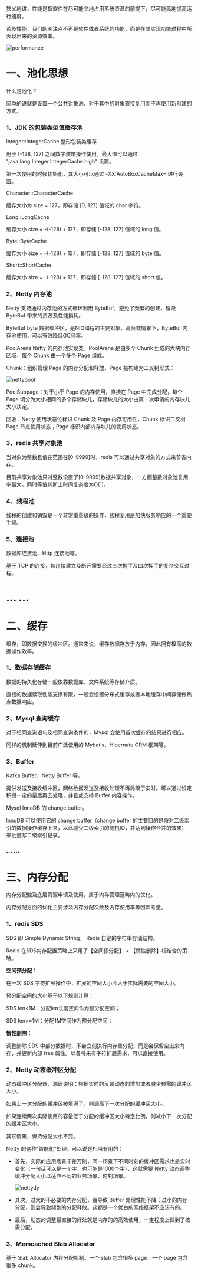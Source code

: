 狭义地讲，性能是指软件在尽可能少地占用系统资源的前提下，尽可能高地提高运行速度。

谈及性能，我们的关注点不再是软件或者系统的功能，而是在其实现功能过程中所表现出来的资源效率。

![performance](../pic/performance.jpg)

# 一、池化思想

什么是池化？

简单的说就是设置一个公共对象池，对于其中的对象直接复用而不再使用新创建的方式。

### 1、JDK 的包装类型值缓存池

Integer::IntegerCache 整形包装类缓存

用于 [-128, 127] 之间数字装箱操作使用。最大值可以通过 "java.lang.Integer.IntegerCache.high" 设置。

第一次使用的时候初始化，其大小可以通过 -XX:AutoBoxCacheMax=<size> 进行设置。

Character::CharacterCache

缓存大小为 size = 127，即存储 [0, 127] 值域的 char 字符。

Long::LongCache 

缓存大小 size = -(-128) + 127，即存储 [-128, 127] 值域的 long 值。

Byte::ByteCache

缓存大小 size = -(-128) + 127，即存储 [-128, 127] 值域的 byte 值。

Short::ShortCache

缓存大小 size = -(-128) + 127，即存储 [-128, 127] 值域的 short 值。

### 2、Netty 内存池

Netty 支持通过内存池的方式循环利用 ByteBuf，避免了频繁的创建，销毁 ByteBuf 带来的资源及性能损耗。

ByteBuf byte 数据缓冲区，是NIO编程的主要对象。高负载情景下，ByteBuf 内存池使用，可以有效降低GC频率。

PoolArena Netty 的内存池实现类。PoolArena 是由多个 Chunk 组成的大块内存区域，每个 Chunk 由一个多个 Page 组成。

Chunk：组织管理 Page 的内存分配和释放，Page 被构建为二叉树形式：

![nettypool](../pic/nettypool.png)

PoolSubpage：对于小于 Page 的内存使用，直接在 Page 中完成分配，每个 Page 切分为大小相同的多个存储块儿，存储块儿的大小由第一次申请的内存块儿大小决定。

回收：Netty 使用状态位标识 Chunk 及 Page 内存可用性，Chunk 标识二叉树 Page 节点使用状态；Page 标识内部内存块儿的使用状态。


### 3、redis 共享对象池

当对象为整数且值在范围在[0-9999]时，redis 可以通过共享对象的方式来节省内存。

目前共享对象池只对整数设置了[0-9999]数据共享对象，一方面整数对象池复用率最大，同时等值判断上时间复杂度为O(1)。

### 4、线程池

线程的创建和销毁是一个非常重量级的操作，线程复用是加快服务响应的一个重要手段。

### 5、连接池

数据库连接池、Http 连接池等。

基于 TCP 的连接，其连接建立及断开需要经过三次握手及四次挥手的复杂交互过程。

# ... ...

# 二、缓存

缓存，即数据交换的缓冲区。通常来说，缓存数据存放于内存，因此拥有极高的数据操作效率。

### 1、数据存储缓存

数据的持久化存储一般依靠数据库、文件系统等存储介质。

直接的数据读取性能支撑有限，一般会设置分布式缓存或者本地缓存中间存储做热点数据响应。

### 2、Mysql 查询缓存

对于相同查询语句及相同查询条件的，Mysql 会使用首次缓存的结果进行相应。

同样的机制延伸到目前广泛使用的 Mybatis、Hibernate ORM 框架等。

### 3、Buffer

Kafka Buffer、Netty Buffer 等。

提供发送及接收缓冲区，网络数据发送及接收处理不再局限于实时。可以通过设定积攒一定的量后再去处理，并且或支持 Buffer 内容操作。

Mysql InnoDB 的 change buffer。

InnoDB 可以使用它的 change buffer（change buffer 的主要目的是将对二级索引的数据操作缓存下来，以此减少二级索引的随机IO，并达到操作合并的效果）来批量写二级索引记录。

### ... ...

# 三、内存分配

内存分配触及底层资源申请及使用，属于内存管理范畴内的优化。

内存分配方面的优化主要涉及内存分配次数及内存使用率等因素考量。

### 1、redis SDS

SDS 即 Simple Dynamic String， Redis 自定的字符串存储结构。 

Redis 在SDS内存配置策略上采用了【空间预分配】 + 【惰性删除】相结合的策略。

**空间预分配：** 

在一次 SDS 字符扩展操作中，扩展的空间大小会大于实际需要的空间大小。
  
预分配空间的大小基于以下规则计算：

SDS len<1M：分配len长度空间作为预分配空间；

SDS len>=1M：分配1M空间作为预分配空间；

**惰性删除：**

调整删除 SDS 中部分数据时，不会立刻执行内存重分配，而是会保留空出来内存，并更新内部 free 属性。以备将来有字符扩展需求，可以直接使用。

### 2、Netty 动态缓冲区分配

动态缓冲区分配器，源码说明：根据实时的反馈动态的增加或者减少预需的缓冲区大小。

如果上一次分配的缓冲区被填满了，则调高下一次分配的缓冲区大小。

如果连续两次实际使用的容量低于分配的缓冲区大小特定比例，则减小下一次分配的缓冲区大小。

其它情景，保持分配大小不变。

Netty 的这种“智能化”处理，可以说是相当有用的：

- 首先，实际的应用场景千差万别，同一场景下不同时刻的缓冲区需求也是实时变化（一句话可以是一个字，也可能是1000个字），这就需要 Netty 动态调整缓冲分配大小以适应不同的业务场景，时刻场景。

  ![nettydy](../pic/nettydy.png)

- 其次，过大的不必要的内存分配，会导致 Buffer 处理性能下降；过小的内存分配，则会导致频繁的分配释放。这都是一个优良的网络框架不应该有的。

- 最后，动态的调整最直接的好处就是内存的的高效使用，一定程度上做到了按需分配。

### 3、Memcached Slab Allocator

基于 Slab Allocator 内存分配机制。一个 slab 包含很多 page，一个 page 包含很多 chunk。
